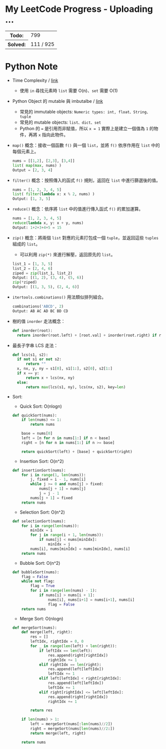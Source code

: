 # My LeetCode Progress - Uploading ... 
<table>
  <tr>
    <th>Todo:</th>
    <td>799</td>
  </tr>
  <tr>
    <th>Solved:</th>
    <td>111 / 925</td>
  </tr>
</table>

# Python Note

- Time Complexity / [link](https://wiki.python.org/moin/TimeComplexity)
  - 使用 `in` 尋找元素時 `list` 需要 O(n)、`set` 需要 O(1)
  
- Python Object 的 mutable 與 imbutalbe / [link](http://wsfdl.com/python/2013/08/14/%E7%90%86%E8%A7%A3Python%E7%9A%84mutable%E5%92%8Cimmutable.html)
  - 常見的 immutable objects: `Numeric types: int, float、String、tuple`
  - 常見的 mutable objects: `list、dict、set`
  - Python 的 `=` 是引用而非賦值，所以 `x = 1` 實際上是建立一個值為 `1` 的物件，再將 `x` 指向此物件。
  
- `map()` 概念：接收一個函數 `f()` 與一個 `list`，並將 `f()` 依序作用在 `list` 中的每個元素上。
  ```python
  nums = [[1,2], [2,3], [3,4]]
  list( map(max, nums) )
  Output = [2, 3, 4]
  ```
  
- `filter()` 概念：按照傳入的函式 `f()` 規則，返回在 `list` 中進行篩選後的值。
  ```python
  nums = [1, 2, 3, 4, 5]
  list( filter(lambda x: x % 2, nums) )
  Output: [1, 3, 5]
  ```
  
- `reduce()` 概念：依序將 `list` 中的值進行傳入函式 `f()` 的累加運算。
  ```python
  nums = [1, 2, 3, 4, 5]
  reduce(lambda x, y: x + y, nums)
  Output: 1+2+3+4+5 = 15
  ```
  
- `zip()` 概念：將兩個 `list` 對應的元素打包成一個 `tuple`，並返回這些 `tuples` 組成的 `list`。
  - 可以利用 `zip(*)` 來進行解壓，返回原先的 `list`。
  ```python
  list_1 = [1, 3, 5]
  list_2 = [2, 4, 6]
  ziped = zip(list_1, list_2)
  Output: [(1, 2), (3, 4), (5, 6)]
  zip(*ziped)
  Output: [(1, 3, 5), (2, 4, 6)]
  ```
  
- `itertools.combinations()` 用法類似排列組合。
  ```python
  combinations('ABCD', 2)
  Output: AB AC AD BC BD CD
  ```
  
- 樹的值 `inorder` 走法概念：
  ```python
  def inorder(root):
    return inorder(root.left) + [root.val] + inorder(root.right) if root else []
  ```
  
- 最長子字串 LCS 走法：
  ```python
  def lcs(s1, s2):
    if not s1 or not s2:
        return ""
    x, nx, y, ny = s1[0], s1[1:], s2[0], s2[1:]
    if x == y:
        return x + lcs(nx, ny)
    else:
        return max(lcs(s1, ny), lcs(nx, s2), key=len)
  ```
  
- Sort:
    - Quick Sort: O(nlogn)
    ```python
    def quickSort(nums):
        if len(nums) <= 1:
            return nums

        base = nums[0]
        left = [n for n in nums[1:] if n < base]
        right = [n for n in nums[1:] if n >= base]

        return quickSort(left) + [base] + quickSort(right)
    ```
    - Insertion Sort: O(n^2)
    ```python
    def insertionSort(nums):
        for i in range(1, len(nums)):
            j, fixed = i - 1, nums[i]
            while j >= 0 and nums[j] > fixed:
                nums[j + 1] = nums[j]
                j = j - 1
            nums[j + 1] = fixed
        return nums
    ```
    - Selection Sort: O(n^2)
    ```python
    def selectionSort(nums):
        for i in range(len(nums)):
            minIdx = i
            for j in range(i + 1, len(nums)):
                if nums[j] < nums[minIdx]:
                    minIdx = j
            nums[i], nums[minIdx] = nums[minIdx], nums[i]
        return nums
    ```
    - Bubble Sort: O(n^2)
    ```python
    def bubbleSort(nums):
        flag = False
        while not flag:
            flag = True
            for i in range(len(nums) - 1):
                if nums[i] > nums[i + 1]:
                    nums[i], nums[i+1] = nums[i+1], nums[i]
                    flag = False
        return nums
    ```
    - Merge Sort: O(nlogn)
    ```python
    def mergeSort(nums):
        def merge(left, right):
            res = []
            leftIdx, rightIdx = 0, 0
            for _ in range(len(left) + len(right)):
                if leftIdx == len(left):
                    res.append(right[rightIdx])
                    rightIdx += 1
                elif rightIdx == len(right):
                    res.append(left[leftIdx])
                    leftIdx += 1
                elif left[leftIdx] < right[rightIdx]:
                    res.append(left[leftIdx])
                    leftIdx += 1
                elif right[rightIdx] <= left[leftIdx]:
                    res.append(right[rightIdx])
                    rightIdx += 1

            return res

        if len(nums) > 1:
            left = mergeSort(nums[:len(nums)//2])
            right = mergeSort(nums[len(nums)//2:])
            return merge(left, right)

        return nums
    ```
